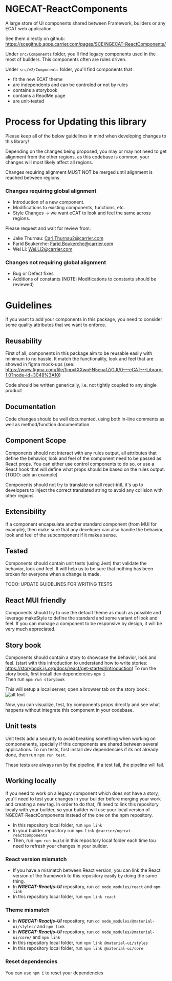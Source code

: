 # NGECAT-ReactComponents

A large store of UI components shared between Framework, builders or any ECAT web application.  

See them directly on github: https://scegithub.apps.carrier.com/pages/SCE/NGECAT-ReactComponents/

Under `src/Components` folder, you'll find legacy components used in the most of builders. This components often are rules driven.  

Under `src/v2/Components` folder, you'll find components that : 
  - fit the new ECAT theme
  - are independents and can be controled or not by rules
  - contains a storybook
  - contains a ReadMe page
  - are unit-tested
  
# Process for Updating this library

Please keep all of the below guidelines in mind when developing changes to this library!

Depending on the changes being proposed, you may or may not need to get alignment from the other regions, as this codebase is common, your changes will most likely affect all regions.

Changes requiring alignment MUST NOT be merged until alignment is reached between regions

### Changes requiring global alignment
  
  - Introduction of a new component. 
  - Modifications to existing components, functions, etc. 
  - Style Changes -> we want eCAT to look and feel the same across regions. 

Please request and wait for review from:
  - Jake Thurnau: Carl.Thurnau2@carrier.com
  - Farid Boukerche: Farid.Boukerche@carrier.com
  - Wei Li: Wei.Li2@carrier.com

### Changes not requiring global alignment

  - Bug or Defect fixes
  - Additions of constants (NOTE: Modifications to constants should be reviewed)

# Guidelines

If you want to add your components in this package, you need to consider some quality attributes that we want to enforce.

## Reusability
First of all, components in this package aim to be reusable easily with minimum to no hassle.
It match the functionality, look and feel that are showed in figma mock-ups (see: https://www.figma.com/file/finpxtXXwpFN5enafZjGJt/0---eCAT---Library-1.0?node-id=3048%3A10)

Code should be written generically, i.e. not tightly coupled to any single product

## Documentation
Code changes should be well documented, using both in-line comments as well as method/function documentation 

## Component Scope
Components should not interact with any rules output, all attributes that define the behavior, look and feel of the component need to be passed as React props. You can either use control components to do so, or use a React hook that will define what props should be based on the rules output. (TODO: add an example)

Components should not try to translate or call react-intl, it's up to developers to inject the correct translated string to avoid any collision with other regions.

## Extensibility
If a component encapsulate another standard component (from MUI for example), then make sure that any developer can also handle the behavior, look and feel of the subcomponent if it makes sense.

## Tested
Components should contain unit tests (using Jest) that validate the behavior, look and feel. It will help us to be sure that nothing has been broken for everyone when a change is made.

TODO: UPDATE GUIDELINES FOR WRITING TESTS

## React MUI friendly
Components should try to use the default theme as much as possible and leverage makeStyle to define the standard and some variant of look and feel.
If you can manage a component to be responsive by design, it will be very much appreciated.

## Story book
Components should contain a story to showcase the behavior, look and feel. (start with this introduction to understand how to write stories: https://storybook.js.org/docs/react/get-started/introduction)
To run the story book, first install dev dependencies `npm i`  
Then run `npm run storybook`

This will setup a local server, open a browser tab on the story book :
![alt text](https://storybook.js.org/d1406df7f9ce817ae0e5b3eb5f1bf1f3/example-button-noargs.png)

Now, you can visualize, test, try components props directly and see what happens without integrate this component in your codebase.

## Unit tests
Unit tests add a security to avoid breaking something when working on componenents, specially if this components are shared between several applications.
To run tests, first install dev dependencies if its not already done, then run `npm run test`.

These tests are always run by the pipeline, if a test fail, the pipeline will fail.

## Working locally
If you need to work on a legacy component which does not have a story, you'll need to test your changes in your builder before merging your work and creating a new tag.
In order to do that, i'll need to link this repository localy with your builder, so your builder will use your local version of NGECAT-ReactComponents instead of the one on the npm repository.
  - In this repository local folder, run `npm link`
  - In your builder repository run `npm link @carrier/ngecat-reactcomponents`
  - Then, run `npm run build` in this repository local folder each time tou need to refresh your changes in your builder.

### React version mismatch
  - If you have a mismatch between React version, you can link the React version of the framework to this repository easily by doing the same thing.
  - In ***NGECAT-Reactjs-UI*** repository, run `cd node_modules/react` and `npm link`
  - In this repository local folder, run `npm link react`

### Theme mismatch
  - In ***NGECAT-Reactjs-UI*** repository, run `cd node_modules/@material-ui/styles/` and `npm link`
  - In ***NGECAT-Reactjs-UI*** repository, run `cd node_modules/@material-ui/core/` and `npm link`
  - In this repository local folder, run `npm link @material-ui/styles`
  - In this repository local folder, run `npm link @material-ui/core`

### Reset dependencies
You can use `npm i` to reset your dependencies
